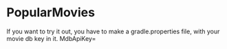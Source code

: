 # PopularMovies

If you want to try it out, you have to make a gradle.properties file, with your movie db key in it.
MdbApiKey=